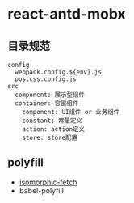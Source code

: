 # react-antd-mobx

## 目录规范

```
config
  webpack.config.${env}.js
  postcss.config.js
src
  component: 展示型组件
  container: 容器组件
    component: UI组件 or 业务组件
    constant: 常量定义
    action: action定义
    store: store配置
```

## polyfill

* [isomorphic-fetch](https://github.com/matthew-andrews/isomorphic-fetch)
* babel-polyfill
